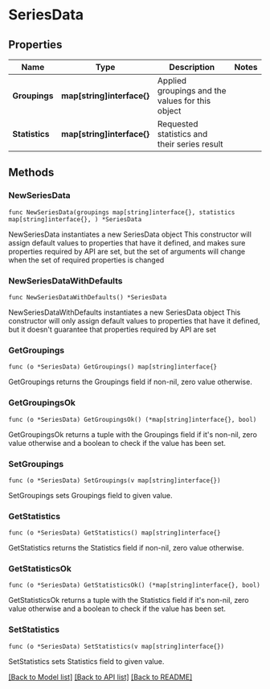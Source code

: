 # SeriesData

## Properties

Name | Type | Description | Notes
------------ | ------------- | ------------- | -------------
**Groupings** | **map[string]interface{}** | Applied groupings and the values for this object | 
**Statistics** | **map[string]interface{}** | Requested statistics and their series result | 

## Methods

### NewSeriesData

`func NewSeriesData(groupings map[string]interface{}, statistics map[string]interface{}, ) *SeriesData`

NewSeriesData instantiates a new SeriesData object
This constructor will assign default values to properties that have it defined,
and makes sure properties required by API are set, but the set of arguments
will change when the set of required properties is changed

### NewSeriesDataWithDefaults

`func NewSeriesDataWithDefaults() *SeriesData`

NewSeriesDataWithDefaults instantiates a new SeriesData object
This constructor will only assign default values to properties that have it defined,
but it doesn't guarantee that properties required by API are set

### GetGroupings

`func (o *SeriesData) GetGroupings() map[string]interface{}`

GetGroupings returns the Groupings field if non-nil, zero value otherwise.

### GetGroupingsOk

`func (o *SeriesData) GetGroupingsOk() (*map[string]interface{}, bool)`

GetGroupingsOk returns a tuple with the Groupings field if it's non-nil, zero value otherwise
and a boolean to check if the value has been set.

### SetGroupings

`func (o *SeriesData) SetGroupings(v map[string]interface{})`

SetGroupings sets Groupings field to given value.


### GetStatistics

`func (o *SeriesData) GetStatistics() map[string]interface{}`

GetStatistics returns the Statistics field if non-nil, zero value otherwise.

### GetStatisticsOk

`func (o *SeriesData) GetStatisticsOk() (*map[string]interface{}, bool)`

GetStatisticsOk returns a tuple with the Statistics field if it's non-nil, zero value otherwise
and a boolean to check if the value has been set.

### SetStatistics

`func (o *SeriesData) SetStatistics(v map[string]interface{})`

SetStatistics sets Statistics field to given value.



[[Back to Model list]](../README.md#documentation-for-models) [[Back to API list]](../README.md#documentation-for-api-endpoints) [[Back to README]](../README.md)


